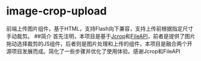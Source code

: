 # image-crop-upload
前端上传图片组件，基于HTML，支持Flash向下兼容，支持上传前根据指定尺寸手动裁剪。
##简介
首先注明，本项目是基于[Jcrop](https://github.com/tapmodo/Jcrop)和[FileAPI](https://github.com/mailru/FileAPI)，前者是提供了图片拖动选择裁剪的JS组件，后者则是图片处理和上传的组件，本项目是融合两个开源项目发展而成。简化了一些步骤并优化了使用体验。感谢Jcrop和FileAPI
